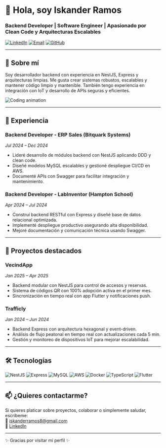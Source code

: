 # 👋 Hola, soy Iskander Ramos

### Backend Developer | Software Engineer | Apasionado por Clean Code y Arquitecturas Escalables

[![LinkedIn](https://img.shields.io/badge/LinkedIn-Iskander-blue?logo=linkedin&style=for-the-badge)](https://linkedin.com/in/tu-perfil)
[![Email](https://img.shields.io/badge/Email-iskanderramos8@gmail.com-red?style=for-the-badge&logo=gmail)](mailto:iskanderramos8@gmail.com)
[![GitHub](https://img.shields.io/badge/GitHub-IskanderR-black?logo=github&style=for-the-badge)](https://github.com/IskanderR)

---

## 🚀 Sobre mí

Soy desarrollador backend con experiencia en NestJS, Express y arquitecturas limpias. Me gusta crear sistemas robustos, escalables y mantener código limpio y mantenible. También tengo experiencia en integración con IoT y desarrollo de APIs seguras y eficientes.

![Coding animation](https://cdn.dribbble.com/users/1847837/screenshots/4455560/media/f839a58f895a1d9b56e2f0b46001e504.gif)

---

## 💼 Experiencia

### Backend Developer - ERP Sales (Bitquark Systems)  
_Jul 2024 – Dec 2024_  
- Lideré desarrollo de módulos backend con NestJS aplicando DDD y clean code.  
- Diseñé modelos MySQL escalables y gestioné despliegue CI/CD en AWS.  
- Documenté APIs con Swagger para facilitar integración y mantenimiento.

### Backend Developer - LabInventor (Hampton School)  
_Apr 2024 – Jul 2024_  
- Construí backend RESTful con Express y diseñé base de datos relacional optimizada.  
- Implementé despliegue productivo asegurando alta disponibilidad.  
- Mejoré documentación y comunicación técnica usando Swagger.

---

## 🔧 Proyectos destacados

### VecindApp  
_Jan 2025 – Apr 2025_  
- Backend modular con NestJS para control de accesos y reservas.  
- Sistema de códigos QR con 100% adopción activa en el primer mes.  
- Sincronización en tiempo real con app Flutter y notificaciones push.

### Trafficly  
_Jan 2024 – Jun 2024_  
- Backend Express con arquitectura hexagonal y event-driven.  
- Análisis de flujo peatonal en tiempo real con actualizaciones cada 5 min.  
- Gestión y monitoreo de dispositivos IoT para mejorar escalabilidad.

---

## 🛠️ Tecnologías

![NestJS](https://img.shields.io/badge/-NestJS-E0234E?logo=nestjs&style=flat-square) 
![Express](https://img.shields.io/badge/-Express-000000?logo=express&style=flat-square)
![MySQL](https://img.shields.io/badge/-MySQL-4479A1?logo=mysql&style=flat-square)
![AWS](https://img.shields.io/badge/-AWS-232F3E?logo=amazonaws&style=flat-square)
![Docker](https://img.shields.io/badge/-Docker-2496ED?logo=docker&style=flat-square)
![TypeScript](https://img.shields.io/badge/-TypeScript-3178C6?logo=typescript&style=flat-square)
![Flutter](https://img.shields.io/badge/-Flutter-02569B?logo=flutter&style=flat-square)

---

## 📫 ¿Quieres contactarme?

Si quieres platicar sobre proyectos, colaborar o simplemente saludar, escríbeme:  
📧 iskanderramos8@gmail.com  
🔗 [LinkedIn](https://linkedin.com/in/tu-perfil)  

---

✨ Gracias por visitar mi perfil ✨
